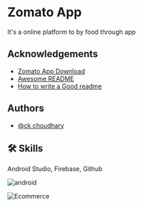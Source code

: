 
# Zomato App

It's a online platform to by food through app


## Acknowledgements

 - [Zomato App Download ](https://awesomeopensource.com/project/elangosundar/awesome-README-templates)
 - [Awesome README](https://github.com/matiassingers/awesome-readme)
 - [How to write a Good readme](https://bulldogjob.com/news/449-how-to-write-a-good-readme-for-your-github-project)


## Authors

- [@ck choudhary](https://www.github.com/octokatherine)


## 🛠 Skills
Android Studio, Firebase, Github

![android](https://user-images.githubusercontent.com/125123848/218966458-0029bd56-58b0-4085-8d8c-05039a6420be.png)


![Ecommerce](https://user-images.githubusercontent.com/125123848/218967224-c04e6327-c747-4195-9bdd-78ee6e75cdbe.png)
